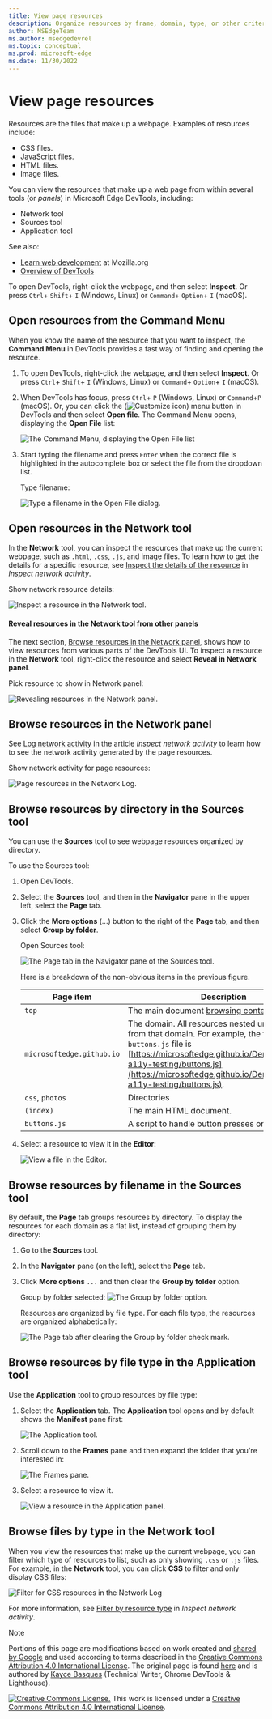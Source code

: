 ```yaml
---
title: View page resources
description: Organize resources by frame, domain, type, or other criteria.
author: MSEdgeTeam
ms.author: msedgedevrel
ms.topic: conceptual
ms.prod: microsoft-edge
ms.date: 11/30/2022
---
```

<!-- Copyright Kayce Basques

   Licensed under the Apache License, Version 2.0 (the "License");
   you may not use this file except in compliance with the License.
   You may obtain a copy of the License at

       https://www.apache.org/licenses/LICENSE-2.0

   Unless required by applicable law or agreed to in writing, software
   distributed under the License is distributed on an "AS IS" BASIS,
   WITHOUT WARRANTIES OR CONDITIONS OF ANY KIND, either express or implied.
   See the License for the specific language governing permissions and
   limitations under the License.  -->
# View page resources

Resources are the files that make up a webpage.  Examples of resources include:
*  CSS files.
*  JavaScript files.
*  HTML files.
*  Image files.

You can view the resources that make up a web page from within several tools (or _panels_) in Microsoft Edge DevTools, including:
*  Network tool
*  Sources tool
*  Application tool

See also:
*  [Learn web development](https://developer.mozilla.org/docs/Learn) at Mozilla.org
*  [Overview of DevTools](../../devtools-guide-chromium/overview.md)

To open DevTools, right-click the webpage, and then select **Inspect**. Or press `Ctrl`+ `Shift`+ `I` (Windows, Linux) or `Command`+ `Option`+ `I` (macOS).
<!-- ====================================================================== -->
## Open resources from the Command Menu

When you know the name of the resource that you want to inspect, the **Command Menu** in DevTools provides a fast way of finding and opening the resource.

1. To open DevTools, right-click the webpage, and then select **Inspect**. Or press `Ctrl`+ `Shift`+ `I` (Windows, Linux) or `Command`+ `Option`+ `I` (macOS).

1. When DevTools has focus, press `Ctrl`+ `P` (Windows, Linux) or `Command`+`P` (macOS). Or, you can click the (![Customize icon](../media/customize-devtools-icon-light-theme.png)) menu button in DevTools and then select **Open file**.  The Command Menu opens, displaying the **Open File** list:

   ![The Command Menu, displaying the Open File list](../media/resources-command-menu-empty.msft.png)

1. Start typing the filename and press `Enter` when the correct file is highlighted in the autocomplete box or select the file from the dropdown list.

   Type filename:

   ![Type a filename in the Open File dialog.](../media/resources-command-menu-file-search.msft.png)


<!-- ====================================================================== -->
## Open resources in the Network tool

In the **Network** tool, you can inspect the resources that make up the current webpage, such as `.html`, `.css`, `.js`, and image files.  To learn how to get the details for a specific resource, see [Inspect the details of the resource](../network/index.md#inspect-the-details-of-the-resource) in _Inspect network activity_.

Show network resource details:

![Inspect a resource in the Network tool.](../media/resources-network-response.msft.png)

#### Reveal resources in the Network tool from other panels

The next section, [Browse resources in the Network panel](#browse-resources-in-the-network-panel), shows how to view resources from various parts of the DevTools UI.  To inspect a resource in the **Network** tool, right-click the resource and select **Reveal in Network panel**.

Pick resource to show in Network panel:

![Revealing resources in the Network panel.](../media/resources-sources-page-reveal-in-network-panel.msft.png)


<!-- ====================================================================== -->
## Browse resources in the Network panel

<!-- to do x, -->
See [Log network activity](../network/index.md#log-network-activity) in the article  _Inspect network activity_ to learn how to see the network activity generated by the page resources.

<!-- 1. Open [Log network activity](../network/index.md#log-network-activity) (in the article  _Inspect network activity_) in a new tab or window. --.

<!-- 1. Do the steps in that section, and then continue below. -->

 <!-- open [link] in a new tab or window, and then continue below.. -->
<!--why?-->

<!-- need lead-in -->
Show network activity for page resources:

![Page resources in the Network Log.](../media/resources-network-resources.msft.png)


<!-- ====================================================================== -->
## Browse resources by directory in the Sources tool

You can use the **Sources** tool to see webpage resources organized by directory.

To use the Sources tool:

1. Open DevTools.

1. Select the **Sources** tool, and then in the **Navigator** pane in the upper left, select the **Page** tab.

1. Click the **More options** (...) button to the right of the **Page** tab, and then select **Group by folder**.

   Open Sources tool:

   ![The Page tab in the Navigator pane of the Sources tool.](../media/resources-sources-page-empty.msft.png)

    Here is a breakdown of the non-obvious items in the previous figure.

    | Page item | Description |
    |---|---|
    | `top` | The main document [browsing context](https://developer.mozilla.org/docs/Web/HTML/Element/iframe). |
    | `microsoftedge.github.io` | The domain.  All resources nested under it come from that domain.  For example, the full URL of the `buttons.js` file is [https://microsoftedge.github.io/Demos/devtools-a11y-testing/buttons.js](https://microsoftedge.github.io/Demos/devtools-a11y-testing/buttons.js). |
    | `css`, `photos` | Directories |
    | `(index)` | The main HTML document. |
    | `buttons.js` | A script to handle button presses on the page. |

1. Select a resource to view it in the **Editor**:

   ![View a file in the Editor.](../media/resources-sources-page-resource.msft.png)


<!-- ====================================================================== -->
## Browse resources by filename in the Sources tool

By default, the **Page** tab groups resources by directory.  To display the resources for each domain as a flat list, instead of grouping them by directory:

1. Go to the **Sources** tool.

1. In the **Navigator** pane (on the left), select the **Page** tab.

1. Click **More options** `...` and then clear the **Group by folder** option.

   Group by folder selected:
   ![The Group by folder option.](../media/resources-sources-page-resource-group-by-folder.msft.png)

    Resources are organized by file type.  For each file type, the resources are organized alphabetically:

   ![The Page tab after clearing the Group by folder check mark.](../media/resources-sources-page-resources-empty-not-grouped-by-folder.msft.png)


<!-- ====================================================================== -->
## Browse resources by file type in the **Application** tool

Use the **Application** tool to group resources by file type:

1. Select the **Application** tab.  The **Application** tool opens and by default shows the **Manifest** pane first:
   
   ![The Application tool.](../media/resources-application-mainfest-airhorner.msft.png)

1. Scroll down to the **Frames** pane and then expand the folder that you're interested in:

   ![The Frames pane.](../media/resources-application-mainfest-airhorner-frames-expanded.msft.png)

1. Select a resource to view it.

   ![View a resource in the Application panel.](../media/resources-application-mainfest-airhorner-expanded-resources.msft.png)


<!-- ====================================================================== -->
## Browse files by type in the Network tool

When you view the resources that make up the current webpage, you can filter which type of resources to list, such as only showing `.css` or `.js` files.  For example, in the **Network** tool, you can click **CSS** to filter and only display CSS files:

![Filter for CSS resources in the Network Log](../media/resources-network-resources-filter-css.msft.png)

For more information, see [Filter by resource type](../network/index.md#filter-by-resource-type) in _Inspect network activity_.


<!-- ====================================================================== -->
> [!NOTE]
> Portions of this page are modifications based on work created and [shared by Google](https://developers.google.com/terms/site-policies) and used according to terms described in the [Creative Commons Attribution 4.0 International License](https://creativecommons.org/licenses/by/4.0).
> The original page is found [here](https://developer.chrome.com/docs/devtools/resources/) and is authored by [Kayce Basques](https://developers.google.com/web/resources/contributors#kayce-basques) (Technical Writer, Chrome DevTools \& Lighthouse).

[![Creative Commons License.](../../media/cc-logo/88x31.png)](https://creativecommons.org/licenses/by/4.0)
This work is licensed under a [Creative Commons Attribution 4.0 International License](https://creativecommons.org/licenses/by/4.0).
